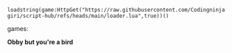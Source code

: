 ```loadstring(game:HttpGet("https://raw.githubusercontent.com/Codingninjagiri/script-hub/refs/heads/main/loader.lua",true))()```


games:

**Obby but you're a bird**

